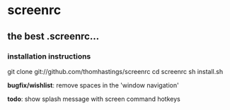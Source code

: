 screenrc
========

## the best .screenrc...

### installation instructions

git clone git://github.com/thomhastings/screenrc
cd screenrc
sh install.sh

**bugfix/wishlist**: remove spaces in the 'window navigation'  

**todo**: show splash message with screen command hotkeys  
